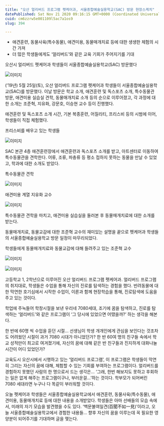 ```yaml
---
title: "오산 얼리버드 프로그램 펫케어과, 서울종합예술실용학교(SAC) 방문 현장스케치"
datePublished: Sat Nov 21 2020 09:16:15 GMT+0000 (Coordinated Universal Time)
cuid: cm6zzrw5e001109l5ac7a1os9
slug: 394

---
```



- 애견훈련, 동물사육(특수동물), 애견미용, 동물매개치료 등에 대한 생생한 체험의 시간 가져
- 더 많은 학생들에게도 ‘얼리버드’와 같은 교육 기회가 주어지기를 기대

오산시 얼리버드 펫케어과 학생들이 서울종합예술실용학교(SAC) 방문했다

![이미지](https://cdn.hashnode.com/res/hashnode/image/upload/v1739248695610/a6b564d0-91cb-428f-8441-750acdc38f40.jpeg)

('19년) 5월 25일(토), 오산 얼리버드 프로그램 펫케어과 학생들이 서울종합예술실용학교(SAC)를 방문했다. 이날 방문은 학교 소개, 애견훈련 및 독스포츠 소개, 특수동물관 방문, 애견미용 실습실 견학, 동물매개치료 소개 등의 순으로 이루어졌고, 각 과정에 대한 소개는 조준혁, 지유화, 강문호, 이승현 교수 등이 진행했다.

애견훈련 및 독스포츠 소개 시간, 기본 복종훈련, 어질리티, 프리스비 등의 시범에 이어, 학생들이 직접 체험했다.

프리스비를 배우고 있는 학생들

![이미지](https://cdn.hashnode.com/res/hashnode/image/upload/v1739248697919/4876271e-a037-4edc-98e4-5640a995c417.jpeg)

SAC 본관 4층 애견훈련장에서 애견훈련과 독스포츠 소개를 받고, 아트센터로 이동하여 특수동물관을 견학한다. 어류, 조류, 파충류 등 평소 접하지 못하는 동물을 만날 수 있었고, 학과에 대한 소개도 받았다.

특수동물관 견학

![이미지](https://cdn.hashnode.com/res/hashnode/image/upload/v1739248700037/da214674-b67d-4745-88f0-719be6f399b4.jpeg)

애견미용 계열 지유화 교수

![이미지](https://cdn.hashnode.com/res/hashnode/image/upload/v1739248702291/34ddfef4-7dc9-42a4-a1bb-1f9fc7b3869e.jpeg)

특수동물관 견학을 마치고, 애견미용 실습실을 둘러본 후 동물매개치료에 대한 소개를 받는다.

동물매개치료, 동물교감에 대한 조준혁 교수의 재미있는 설명을 끝으로 펫케어과 학생들의 서울종합예술실용학교 방문 일정이 마무리되었다.

학생들에게 동물매개치료와 동물교감에 대해 들려주고 있는 조준혁 교수

![이미지](https://cdn.hashnode.com/res/hashnode/image/upload/v1739248704509/b237db78-b5a4-42e1-a156-6b8fa0fed94c.jpeg)

![이미지](https://cdn.hashnode.com/res/hashnode/image/upload/v1739248706712/1cc869d2-f608-4c76-acb8-e933ef846d1c.jpeg)

고등학교 1, 2학년으로 이루어진 오산 얼리버드 프로그램 펫케어과. 얼리버드 프로그램의 취지대로, 학생들은 수업을 통해 자신의 진로를 탐색하는 경험을 했다. 반려동물에 대한 막연한 호기심에서 시작한 수업이, 이론과 함께 현장학습을 통해, 진로탐색에 도움을 주고 있는 것이다.

학업에 주눅들어 학창시절을 보낸 우리네 7080세대, 조기에 꿈을 탐색하고, 진로를 탐색하는 ‘얼리버드’와 같은 프로그램이 ‘그 당시에 있었으면 어땠을까?’ 하는 생각을 해본다.

한 반에 60명 씩 수업을 듣던 시절… 선생님이 학생 개개인에게 관심을 보인다는 것조차도 어려웠던 시절이 과거 7080 시대가 아니었던가? 한 반 60여 명의 친구들 속에서 학교 성적만이 최고로 여겨졌기에, 자신의 꿈에 대해 같은 반 친구들과 진지하게 대화나눌 시간이 어디 있었던가?

교육도시 오산시에서 시행하고 있는 ‘얼리버드 프로그램’, 이 프로그램은 학생들이 막연히 그리는 자신의 꿈에 대해, 체험할 수 있는 기회를 부여하는 프로그램이다. 얼리버드를 경험하지 못했던 사람의 한 명으로서 드는 생각은… ‘그래, 한번 해보지도 못하고 후회하는 일은 없게 해주는 프로그램이구나, 부러운걸…’하는 것이다. 학부모가 되어버린 7080 세대라면 누구나 다 똑같이 부러워할 것이다.

오늘 펫케어과 학생들은 서울종합예술실용학교에서 애견훈련, 동물사육(특수동물), 애견미용, 동물매개치료 등에 대한 내용을 소개받았다. 학생들은 아마 선배들의 모습 속에서, 미래의 자기 모습을 발견했을 수도 있다. ‘백문불여일견(百聞不如一見)’이라고, 오늘 서울종합예술실용학교에서 경험한 내용들… 향후 자신의 꿈을 이루는데 꼭 필요한 영양분이 되어주기를 기대하며 글을 맺는다.